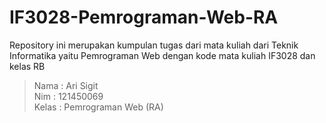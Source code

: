 # IF3028-Pemrograman-Web-RA
Repository ini merupakan kumpulan tugas dari mata kuliah  dari Teknik Informatika yaitu Pemrograman Web dengan kode mata kuliah IF3028 dan kelas RB

> Nama : Ari Sigit \
> Nim : 121450069 \
> Kelas : Pemrograman Web (RA)
